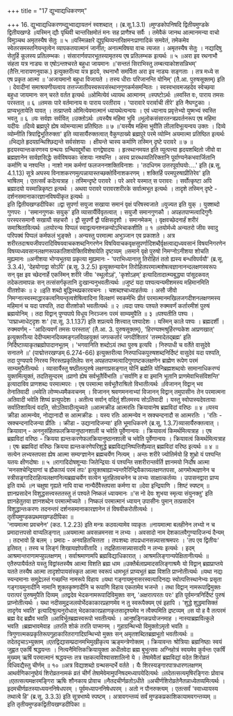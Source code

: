 +++
title = "17 द्युभ्वाद्यधिकरणम्"

+++
16. द्युभ्वाद्यधिकरणम्द्युभ्वाद्यायतनं स्वशब्दात् । (ब्र.सू.1.3.1) ॥मुण्डकोपनिषदि द्वितीयमुण्डके द्वितीयखण्डे ॥यस्मिन् द्यौः पृथिवी चान्तरिक्षमोतं मनः सह प्राणैश्च सर्वैः । तमेवैकं जानथ आत्मानमन्या वाचो विमुञ्चथ अमृतस्यैष सेतुः ॥ ५ ॥यस्मिन्नक्षरे द्युपृथिव्यन्तरिक्षमनःप्राणादिकं समवेतं, तमेकमेव स्वेतरसमस्तनियन्तृत्वेन व्यापकतयात्मानं जानीत; अनात्मविषया वाचः त्यजत । अमृतस्यैष सेतुः । नद्यादिषु सेतुर्हि कूलस्य प्रतिलम्भकः । संसारार्णवपारभूतस्यामृतस्य एष प्रतिलम्भक इत्यर्थः ॥ ५ ॥अरा इव रथनाभौ संहता यत्र नाड्यः स एषोऽन्तश्चरते बहुधा जायमानः ॥'सन्ततं सिराभिस्तु लम्बत्याकोशसन्निभम्' (तैत्ति.नारायणनुवाक.) इत्युक्तरीत्या यत्र हृदये, रथनाभौ समर्पिता अरा इव नाड्यः सङ्गताः । तत्र मध्ये स एष प्रकृत आत्मा ॥ 'अजायमानो बहुधा विजायते । तस्य धीराः परिजानन्ति योनिम्' (तै.आ. पुरुषसूक्तम्) इति । देवादीनां समाश्रयणीयत्वाय तत्तज्जातीयस्वरूपसंस्थानगुणकर्मसमन्वितः । स्वस्वभावमजहदेव स्वेच्छया बहुधा जायमानः सन् चरते वर्तत इत्यर्थः ॥ओमित्येवं ध्यायथ आत्मानम् ॥स्पष्टोऽर्थः ॥स्वस्ति वः, पाराय तमसः परस्तात् ॥ ६ ॥तमसः पारे वर्तमानाय वः पाराय परतीराय । 'पारावारे परार्वाची तीरे' इति नैघण्टुकाः । प्राप्यभूतायेति यावत् । तत्प्राप्तये ओमित्येवमात्मानं ध्यायथेत्यन्वयः । एवं ध्यानाय प्रवृत्तेभ्यो युष्मभ्यं स्वस्ति भवतु ॥ ६ ॥यः सर्वज्ञः सर्ववित् ॥उक्तोऽर्थः ॥यस्यैष महिमा भुवि ॥भूलोकसंसारतन्त्रप्रवर्तनरूप एष महिमा यदीयः ॥दिव्ये ब्रह्मपुरे ह्येष व्योमन्यात्मा प्रतिष्ठितः ॥ ७ ॥'यस्यैष महिमा भुवीति लीलाविभूत्यन्वय उक्तः । दिव्ये व्योम्नीति त्रिपाद्विभूतिरुक्ता' इति व्यासार्यैरुक्तत्वात् वैकुण्ठाख्ये ब्रह्मपुरे परमे व्योम्नि अयमात्मा प्रतिष्ठित इत्यर्थः ॥भिद्यते हृदयग्रन्थिश्छिद्यन्ते सर्वसंशयाः । क्षीयन्ते चास्य कर्माणि तस्मिन् दृष्टे परावरे ॥ ७ ॥हृदयस्यान्तःकरणस्य ग्रन्थयः ग्रन्थिवद्दुर्मोचाः रागद्वेषादयः । हृत्स्थानमयत इति व्युत्पत्त्या हृदयशब्दितो जीवो वा ब्रह्मज्ञानेन सार्वज्ञसिद्धेः सर्वविषयकाः संशयाः नश्यन्ति । अस्य प्रारब्धव्यतिरिक्तानि पूर्वाण्यनेकभवार्जितानि कर्माणि च नश्यन्ति । नाशो नाम कर्मणां फलजननशक्तिविनाशः । 'तदधिगम उत्तरपूर्वाघयोः....' इति (ब्र.सू. 4.1.13) सूत्रे अघस्य विनाशकरणमुत्पन्नायास्तच्छक्तेर्विनाशकरणम् । शक्तिर्हि परमपुरुषाप्रीतिरेव' इति भाषितम् । एतत्सर्वं कदेत्यत्राह । तस्मिन्दृष्टे परावरे । परे अवरे यस्मात् स परावरः । सर्वोत्कृष्टा अपि ब्रह्मादयो यस्मान्निकृष्टा इत्यर्थः । अथवा परावरे परावरशरीरके सर्वात्मभूत इत्यर्थः । तादृशे तस्मिन् दृष्टे - दर्शनसमानाकारज्ञानविषयीकृत इत्यर्थः ॥  
इति द्वितीयखण्डदीपिका ॥द्वा सुपर्णा सयुजा सखाया समानं वृक्षं परिषस्वजाते ॥युज्यत इति युक् । युक्शब्दो गुणपरः । 'समानगुणकः सयुक्' इति व्यासार्यैर्विवृतत्वात् । सयुजौ समानगुणकौ । अपहतपाप्मत्वादिगुणैः परस्परसमानौ सखायौ सहचरौ । द्वौ सुपर्णौ द्वौ पक्षिसदृशौ । समानमेकम् । वृक्षवच्छेदनार्हं शरीरं समाश्रितावित्यर्थः ॥तयोरन्यः पिप्पलं स्वाद्वत्यनश्नन्नन्योऽभिचाकशीति ॥ १ ॥तयोर्मध्ये अन्यतरो जीवः स्वादु परिपक्वं पिप्पलं कर्मफलं भुङ्क्ते । अन्यस्तु परमात्मा अभुञ्जान एव प्रकाशते । अत्र शरीरतदाश्रयजीवपरादिविषयवाचकशब्दनिगरणेन विषयिवाचकवृक्षसुपर्णादिशब्दैर्वृक्षत्वाद्यध्यवसानं विषयनिगरणेन विषय्यध्यवसानलक्षणरूपकातिशयोक्तिविशेषायेति दृष्टव्यम् ॥समाने वृक्षे पुरुषो निमग्नोऽनीशया शोचति मुह्यमानः ॥अनीशया भोग्यभूतया प्रकृत्या मुह्यमानः - 'पराभिध्यानात्तु तिरोहितं ततो ह्यस्य बन्धविपर्ययौ' (ब्र.सू. 3.3.4), 'देहयोगाद्वा सोऽपि' (ब्र.सू. 3.2.5) इत्युक्तन्यायेन तिरोहितपरमात्मशेषत्वज्ञानानन्दलक्षणस्वरूपः सन् वृक्ष इव च्छेदनार्हे एकस्मिन् शरीरे जीवः 'स्थूलोऽहं', 'कृशोऽहम्' इत्यादितादात्म्यबुद्ध्या पांसूदकवत् तदेकतामापन्नः सन् तत्संसर्गकृतानि दुःखान्यनुभवतीत्यर्थः ॥जुष्टं यदा पश्यत्यन्यमीशमस्य महिमानमिति वीतशोकः ॥ २ ॥इति शब्दो बुद्धिस्थप्रकारवचनः । चशब्दश्चाध्याहर्तव्यः । असौ जीवो निमग्नात्स्वस्माद्धारकत्वनियन्तृत्वशेषित्वादिना विलक्षणं स्वकर्मभिः प्रीतं परमात्मानमखिलजगदीशनलक्षणमस्य महिमानं च यदा पश्यति, तदा वीतशोको भवतीत्यर्थः ॥ २ ॥यदा पश्यः पश्यते रुक्मवर्णं कर्तारमीशं पुरुषं ब्रह्मयोनिम् । तदा विद्वान् पुण्यपापे विधूय निरञ्जनः परमं साम्यमुपैति ॥ ३ ॥पश्यतीति पश्यः । 'पाघ्राध्माधेट्दृशः शः' (पा.सू. 3.1.137) इति शप्रत्यये शित्त्वात् पश्यादेशः । यस्मिन् काले पश्यः । ब्रह्मदर्शी । रुक्मवर्णम् - 'आदित्यवर्णं तमसः परस्तात्' (तै.आ. 3. पुरुषसूक्तम्), 'हिरण्यश्मश्रुर्हिरण्यकेश आप्रणखात्' इत्युक्तरीत्या देदीप्यमानदिव्यमङ्गलविग्रहयुक्तं जगत्कर्तारं जगदीशितारं 'तस्मादेतद्ब्रह्म' इति निर्दिष्टाव्याकृतब्रह्मोपादानभूतम् । 'भगवानिति शब्दोऽयं तथा पुरुष इत्यपि । निरुपाधी च वर्तेते वासुदेवे सनातने ॥' (पाद्मोत्तरखण्डम् 6.274-66) इत्युक्तरीत्या निरुपाधिकपुरुषशब्दनिर्दिष्टं वासुदेवं यदा पश्यति, तदा पुण्यपापे निरस्य निरस्तप्रकृतिलेपः सन् अपहतपाप्मत्वादिगुणाष्टकलक्षणेन ब्राह्मेण रूपेण परमं साम्यमुपैतीत्यर्थः । व्यासार्यैस्तु षष्ठीतत्पुरुषे लक्षणाप्रसङ्गात् योनिं ब्रह्मेति योनिब्रह्मशब्दयोः सामानाधिकरण्यं युक्तमित्युक्तं, तदतिसुन्दरम् ॥प्राणो ह्येष सर्वभूतैर्विभाति ॥'सर्वाणि ह वा इमानि भूतानि प्राणमेवाभिसंविशन्ति' इत्यादाविव प्राणशब्दः परमात्मपरः । एष परमात्मा सर्वभूतैराश्रितो विभातीत्यर्थः ॥विजानन् विद्वान् भव तेनातिवादी ॥भवेति लोण्मध्यमैकवचनम् । विजानन् श्रवणमननाभ्यां विजानन् विद्वान् तमुपासीनः तेन परमात्मना अतिवादी भवेति शिष्यं प्रत्युपदेशः । अतीत्य सर्वान् वदितुं शीलमस्य सोऽतिवादी । यस्तु स्वोपास्यदेवतायाः सर्वातिशायित्वं वदति, सोऽतिवादीत्युच्यते ॥आत्मक्रीड आत्मरतिः क्रियावानेष ब्रह्मविदां वरिष्ठः ॥ ४ ॥यस्य क्रीडा आत्मन्येव, नोद्यानादौ स आत्मक्रीडः । यस्य रतिः आत्मन्येव न स्रक्चन्दनादौ स आत्मरतिः । 'रतिः - स्रक्चन्दनादिजन्या प्रीतिः । क्रीडा - उद्यानादिजन्या' इति भूमाधिकरणे (ब्र.सू. 1.3.7)व्यासार्यैरुक्तत्वात् । क्रियावान् - अननुसंहितफलक्रियानुष्ठानशाली च भवेति पूर्वेणान्वयः । क्रियावत्वं किमर्थमित्यत्राह । एष ब्रह्मविदां वरिष्ठः - क्रियया ह्यन्तःकरणेफलक्रियानुष्ठानशाली च भवेति पूर्वेणान्वयः । क्रियावत्वं किमर्थमित्यत्राह । एषः ब्रह्मविदां वरिष्ठः क्रियया ह्यन्तःकरणेपरिशुद्धे ब्रह्मविद्यानिष्पत्तिशैघ्र्यात् ब्रह्मविदां वरिष्ठ इत्यर्थः ॥ ४ ॥सत्येन लभ्यस्तपसा ह्येष आत्मा सम्यग्ज्ञानेन ब्रह्मचर्येण नित्यम् । अन्तः शरीरे ज्योतिर्मयो हि शुभ्रो यं पश्यन्ति यतयः क्षीणदोषाः ॥ ५ ॥रागादिदोषशून्याः जितेन्द्रियाः यं पश्यन्ति सशरीरान्तर्वर्ति ज्ञानमयो निर्दोष आत्मा 'मनसश्चेन्द्रियाणां च ह्यैकाग्र्यं परमं तपः' इत्युक्तबाह्याभ्यन्तरैरिन्द्रियैकाग्र्यलक्षणतपसा, आगमोत्थज्ञानेन च स्त्रीसङ्गादिराहित्यलक्षणनित्यब्रह्मचर्येण सत्येन भूतहितवचनेन च लभ्यः साक्षात्कर्तव्यः । उपासनद्वारा प्राप्य इति वार्थः ॥न चक्षुषा गृह्यते नापि वाचा नान्यैर्देवैस्तपसा कर्मणा वा ॥देवा इन्द्रियाणि । शिष्टं स्पष्टम् ॥ज्ञानप्रसादेन विशुद्धसत्त्वस्ततस्तु तं पश्यते निष्कलं ध्यायमानः ॥'स नो देवः शुभया स्मृत्या संयुनक्तु' इति ज्ञानहेतुतया ज्ञानशब्देन परमात्मोच्यते । निष्कलं परमात्मानं ध्यायन् उपासीनः पुमान् तत्प्रसादेन विशुद्धान्तःकरणः तदनन्तरं दर्शनसमानाकारज्ञानेन तं विषयीकरोतीत्यर्थः ।  
तृतीयमुण्डकप्रथमखण्डदीपिका ॥  
'नायमात्मा प्रवचनेन' (कठ. 1.2.23) इति मन्त्रः कठवल्यामेव व्याकृतः ॥नायमात्मा बलहीनेन लभ्यो न च प्रमादात्तपसो वाप्यलिङ्गात् ॥अयमात्मा अवसन्नमनसा न लभ्यः । अवसादो नाम देशकालवैगुण्यादिजन्यं दैन्यम् । तदभावो हि बलम् । प्रमादः - अनवहितचित्तता । तपःशब्दः तपःप्रधानसन्न्यासाश्रमपरः । 'तप एव द्वितीयः' इतिवत् । तस्य च लिङ्गं शिखायज्ञोपवीतादि । तद्रहितात्सन्न्यासादपि न लभ्यः इत्यर्थः । इदम् आश्रमान्तराणामप्युपलक्षणम् । सर्वाश्रमाणामपि ब्रह्मविद्याधिकारात् । आश्रमलिङ्गान्यपेक्षितानीत्यर्थः ॥एतैरुपायैर्यतते यस्तु विद्वांस्तस्यैष आत्मा विशति ब्रह्म धाम ॥उक्तैर्बलाप्रमादसलिङ्गाश्रमैः यो विद्वान् ब्रह्मप्राप्तये यतते तस्यैष आत्मा तादृशोपायसंस्कृत आत्मा स्वरूपं धामभूतं प्राप्यभूतं ब्रह्म विशति प्राप्नोतीत्यर्थः ॥यथा नद्यः स्यन्दमानाः समुद्रेऽस्तं गच्छन्ति नामरूपे विहाय ॥यथा गङ्गायमुनासरस्वत्यादिनद्यः स्वोत्पत्तिस्थानेभ्यः प्रसृता गङ्गायमुनादीनि नामानि शुक्लकृष्णादीनि च रूपाणि विहाय एकतामेव भजन्ते । तथा विद्वान् नामरूपाद्विमुक्तः परात्परं पुरुषमुपैति दिव्यम् ॥तद्वदेव भेदकनामरूपादिविमुक्तः सन्, 'अक्षरात्परतः परः' इति पूर्वमन्त्रनिर्दिष्टं पुरुषं प्राप्नोतीत्यर्थः । यथा नदीसमुद्रजलयोर्भेदकाकारप्रहाणमेव न तु स्वरूपैक्यम् एवं इहापि । 'शुद्धे शुद्धमासिक्तं तादृगेव भवति' इत्यादिश्रुत्यनुरोधात् भेदकाकारप्रहाणकृतसादृश्यमेव न त्वैक्यमिति द्रष्टव्यम् ॥स यो ह वै तत्परमं ब्रह्म वेद ब्रह्मैव भवति ॥आविर्भूतब्रह्मस्वरूपो भवतीत्यर्थः । आनुषङ्गिकप्रयोजनमाह । नास्याब्रह्मवित्कुले भवति ॥ब्रह्मभावमेवाह ॥तरति शोकं तरति पाप्मानम् । गुहाग्रन्थिभ्यो विमुक्तोऽमृतो भवति ॥त्रिगुणात्मकप्रकृतिरूपगुहाकारितरागादिग्रन्थिभ्यो मुक्तः सन् अमृतशब्दितब्रह्मभूतो भवतीत्यर्थः ॥तदेतदृचाऽभ्युक्तम् ॥एतद्विद्यासम्प्रदानमभिमुखीकृत्य ऋङ्मन्त्रेणोक्तम् । क्रियावन्तः श्रोत्रियाः ब्रह्मनिष्ठाः स्वयं जुह्वत एकर्षिं श्रद्धयन्तः । नित्यनैमित्तिकक्रियायुक्ता अधीतवेदा ब्रह्म बुभुत्सवः अग्निहोत्रं स्वयमेव कुर्वन्तः एकर्षिं मुख्यम् ऋषिं परमात्मानं श्रद्धयन्तः तत्र रक्षकत्वविश्वासशालिनो ये । तेषामेवैतां ब्रह्मविद्यां वदेत शिरोव्रतं विधिवद्यैस्तु चीर्णम् ॥ १० ॥अत्र विद्याशब्दो ग्रन्थसन्दर्भे वर्तते । यैः शिरस्यङ्गारपात्रधारणलक्षणम् आथर्वणिकानुष्ठेयं शिरोव्रतनामकं व्रतं चीर्णं तेषामेवेमामुपनिषदमध्यापयेदित्यर्थः ॥तदेतत्सत्यमृषिरङ्गिराः प्रोवाच ॥एतत्सत्यमक्षरमङ्गिरा ऋषिः शौनकाय प्रोवाच ॥नैतदचीर्णव्रतोऽधीते ॥अचीर्णशिरोव्रतेनैतन्नाध्येतव्यमित्यर्थः । इदमचीर्णव्रतस्याध्ययननिषेधपरम् । पूर्वमध्यापननिषेधपरम् । अतो न पौनरुक्त्यम् । एतत्सर्वं 'स्वाध्यायस्य तथात्वे हि' (ब्र.सू. 3.3.3) इति सूत्रभाष्ये स्पष्टम् । अत्रावगन्तव्यं सर्वं मुण्डकप्रकाशिकायामवगन्तव्यम् ॥  
इति तृतीयमुण्डकद्वितीयखण्डदीपिका ॥